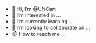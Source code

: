 - 👋 Hi, I’m @UNCart
- 👀 I’m interested in ...
- 🌱 I’m currently learning ...
- 💞️ I’m looking to collaborate on ...
- 📫 How to reach me ...

<!---
UNCart/UNCart is a ✨ special ✨ repository because its `README.md` (this file) appears on your GitHub profile.
You can click the Preview link to take a look at your changes.
--->
